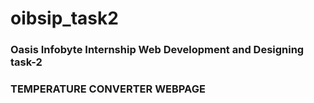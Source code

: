 # oibsip_task2
### Oasis Infobyte Internship Web Development and Designing task-2
### TEMPERATURE CONVERTER WEBPAGE
